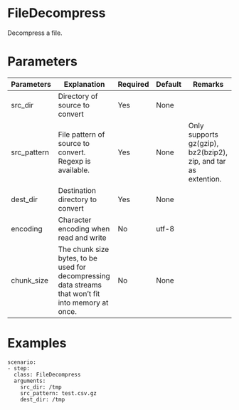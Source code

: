 # FileDecompress
Decompress a file.

# Parameters
|Parameters|Explanation|Required|Default|Remarks|
|----------|-----------|--------|-------|-------|
|src_dir|Directory of source to convert|Yes|None||
|src_pattern|File pattern of source to convert. Regexp is available.|Yes|None|Only supports gz(gzip), bz2(bzip2), zip, and tar as extention.|
|dest_dir|Destination directory to convert|Yes|None|
|encoding|Character encoding when read and write|No|utf-8||
|chunk_size|The chunk size bytes, to be used for decompressing data streams that won’t fit into memory at once.|No|None||

# Examples
```
scenario:
- step:
  class: FileDecompress
  arguments:
    src_dir: /tmp
    src_pattern: test.csv.gz
    dest_dir: /tmp
```
